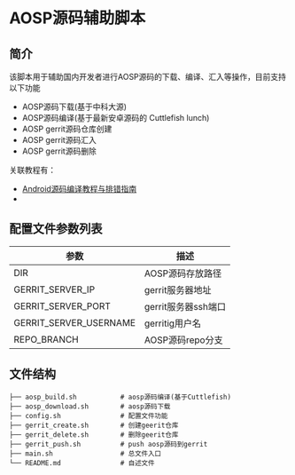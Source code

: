 # AOSP源码辅助脚本

## 简介
该脚本用于辅助国内开发者进行AOSP源码的下载、编译、汇入等操作，目前支持以下功能
- AOSP源码下载(基于中科大源)
- AOSP源码编译(基于最新安卓源码的 Cuttlefish lunch)
- AOSP gerrit源码仓库创建
- AOSP gerrit源码汇入
- AOSP gerrit源码删除

关联教程有：
- [Android源码编译教程与排错指南](https://juejin.cn/post/7043063280704684063)
- []()

## 配置文件参数列表
| 参数 | 描述 |
| --- | --- |
| DIR | AOSP源码存放路径 |
| GERRIT_SERVER_IP | gerrit服务器地址 |
| GERRIT_SERVER_PORT | gerrit服务器ssh端口 |
| GERRIT_SERVER_USERNAME | gerritig用户名 |
| REPO_BRANCH | AOSP源码repo分支 |

## 文件结构
```
├── aosp_build.sh           # aosp源码编译(基于Cuttlefish)
├── aosp_download.sh        # aosp源码下载
├── config.sh               # 配置文件功能
├── gerrit_create.sh        # 创建geerit仓库
├── gerrit_delete.sh        # 删除geerit仓库
├── gerrit_push.sh          # push aosp源码到gerrit
├── main.sh                 # 总文件入口
└── README.md               # 自述文件
```